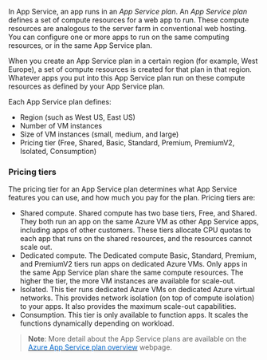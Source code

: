 In App Service, an app runs in an *App Service plan*. An *App Service plan* defines a set of compute resources for a web app to run. These compute resources are analogous to the server farm in conventional web hosting. You can configure one or more apps to run on the same computing resources, or in the same App Service plan.

When you create an App Service plan in a certain region (for example, West Europe), a set of compute resources is created for that plan in that region. Whatever apps you put into this App Service plan run on these compute resources as defined by your App Service plan.

Each App Service plan defines:

- Region (such as West US, East US)
- Number of VM instances
- Size of VM instances (small, medium, and large)
- Pricing tier (Free, Shared, Basic, Standard, Premium, PremiumV2, Isolated, Consumption)

### Pricing tiers
The pricing tier for an App Service plan determines what App Service features you can use, and how much you pay for the plan. Pricing tiers are:

- Shared compute. Shared compute has two base tiers, Free, and Shared. They both run an app on the same Azure VM as other App Service apps, including apps of other customers. These tiers allocate CPU quotas to each app that runs on the shared resources, and the resources cannot scale out.
- Dedicated compute. The Dedicated compute Basic, Standard, Premium, and PremiumV2 tiers run apps on dedicated Azure VMs. Only apps in the same App Service plan share the same compute resources. The higher the tier, the more VM instances are available for scale-out.
- Isolated. This tier runs dedicated Azure VMs on dedicated Azure virtual networks. This provides network isolation (on top of compute isolation) to your apps. It also provides the maximum scale-out capabilities.
- Consumption. This tier is only available to function apps. It scales the functions dynamically depending on workload.

> **Note**: More detail about the App Service plans are available on the <a href="https://docs.microsoft.com/en-us/azure/app-service/overview-hosting-plans?toc=%2fazure%2fapp-service%2fcontainers%2ftoc.json" target="_blank"><span style="color: #0066cc;" color="#0066cc">Azure App Service plan overview</span></a> webpage.

